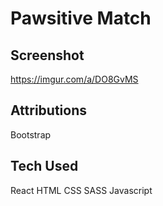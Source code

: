 
# Pawsitive Match




## Screenshot
https://imgur.com/a/DO8GvMS


## Attributions
Bootstrap
## Tech Used
React
HTML
CSS SASS
Javascript